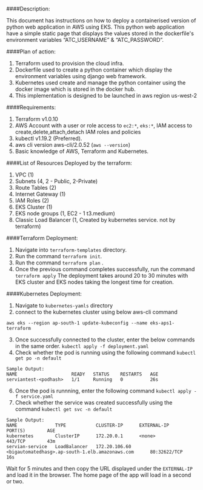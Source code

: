 ####Description:

This document has instructions on how to deploy a containerised version of python web application in AWS using EKS.
This python web application have a simple static page that displays the values stored in the dockerfile's environment variables “ATC_USERNAME” & “ATC_PASSWORD”.

####Plan of action:

1. Terraform used to provision the cloud infra.
2. Dockerfile used to create a python container which display the environment variables using django web framework.
3. Kubernetes used create and manage the python container using the docker image which is stored in the docker hub.
4. This implementation is designed to be launched in aws region us-west-2

####Requirements: 

1. Terraform v1.0.10
2. AWS Account with a user or role access to `ec2:*`, `eks:*`, IAM access to create,delete,attach,detach IAM roles and policies 
3. kubectl v1.19.2 (Preferred).
4. aws cli version aws-cli/2.0.52 (`aws --version`)
5. Basic knowledge of AWS, Terraform and Kubernetes.

####List of Resources Deployed by the terraform:

1. VPC (1)
2. Subnets (4, 2 - Public, 2-Private)
3. Route Tables (2)
4. Internet Gateway (1)
5. IAM Roles (2)
6. EKS Cluster (1)
7. EKS node groups (1, EC2 - 1 t3.medium)
8. Classic Load Balancer (1, Created by kubernetes service. not by terraform)


####Terraform Deployment:

1. Navigate into `terraform-templates` directory.
2. Run the command `terraform init`. 
3. Run the command `terraform plan` .
4. Once the previous command completes successfully, run the command `terraform apply`
The deployment takes around 20 to 30 minutes with EKS cluster and EKS nodes taking the longest time for creation.

####Kubernetes Deployment:

1. Navigate to `kubernetes-yamls` directory 
2. connect to the kubernetes cluster using below aws-cli command

`aws eks --region ap-south-1 update-kubeconfig --name eks-aps1-terraform`

3. Once successfully connected to the cluster, enter the below commands in the same order.
`
kubectl apply -f deployment.yaml
`
5. Check whether the pod is running using the following command `kubectl get po -n default`
```
Sample Output:
NAME                    READY   STATUS    RESTARTS   AGE
serviantest-<podhash>   1/1     Running   0          26s
```

6. Once the pod is runnning, enter the following command `kubectl apply -f service.yaml`
7. Check whether the service was created successfully using the command `kubectl get svc -n default`
```
Sample Output:
NAME              TYPE           CLUSTER-IP      EXTERNAL-IP                                          PORT(S)        AGE
kubernetes        ClusterIP      172.20.0.1      <none>                                               443/TCP        43m
servian-service   LoadBalancer   172.20.106.60   <bigautomatedhasg>.ap-south-1.elb.amazonaws.com      80:32622/TCP   16s

```
 Wait for 5 minutes and then copy the URL displayed under the `EXTERNAL-IP` and load it in the browser. The home page of the app will load in a second or two.